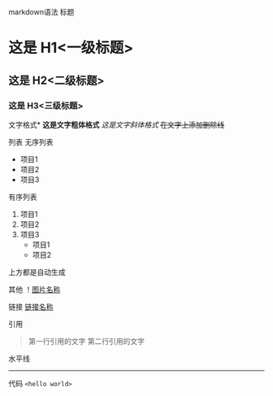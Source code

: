 markdown语法
标题
# 这是 H1<一级标题>
## 这是 H2<二级标题>
### 这是 H3<三级标题>

文字格式*
**这是文字粗体格式**
*这是文字斜体格式*
~~在文字上添加删除线~~

列表
无序列表
* 项目1
* 项目2
* 项目3

有序列表
1. 项目1
2. 项目2
3. 项目3
    * 项目1
    * 项目2

上方都是自动生成

其他
！[图片名称](地址)

链接
[链接名称](地址)

引用
> 第一行引用的文字
> 第二行引用的文字

水平线
***

代码
`<hello world>`
